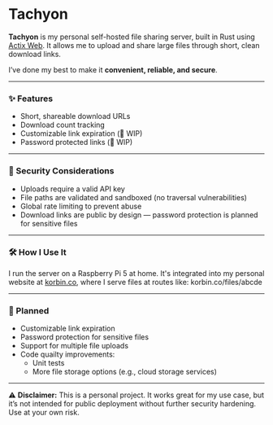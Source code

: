 # Tachyon

**Tachyon** is my personal self-hosted file sharing server, built in Rust using [Actix Web](https://actix.rs/). It allows me to upload and share large files through short, clean download links.

I’ve done my best to make it **convenient, reliable, and secure**.

---

### ✨ Features

- Short, shareable download URLs
- Download count tracking
- Customizable link expiration (🚧 WIP)
- Password protected links (🚧 WIP)

---

### 🔐 Security Considerations

- Uploads require a valid API key
- File paths are validated and sandboxed (no traversal vulnerabilities)
- Global rate limiting to prevent abuse
- Download links are public by design — password protection is planned for sensitive files

---

### 🛠️ How I Use It

I run the server on a Raspberry Pi 5 at home. It's integrated into my personal website at [korbin.co](https://korbin.co), where I serve files at routes like:
korbin.co/files/abcde

---

### 🚧 Planned
- Customizable link expiration
- Password protection for sensitive files
- Support for multiple file uploads
- Code quailty improvements:
  - Unit tests
  - More file storage options (e.g., cloud storage services)

---

⚠️ **Disclaimer:** This is a personal project. It works great for my use case, but it’s not intended for public deployment without further security hardening. Use at your own risk.
